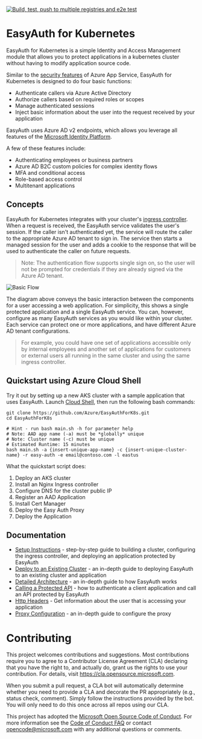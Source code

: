 [![Build, test, push to multiple registries and e2e test](https://github.com/Azure/EasyAuthForK8s/actions/workflows/ci.yml/badge.svg)](https://github.com/Azure/EasyAuthForK8s/actions/workflows/ci.yml)

# EasyAuth for Kubernetes

EasyAuth for Kubernetes is a simple Identity and Access Management module that allows you to protect applications in a kubernetes cluster without having to modify application source code.

Similar to the [security features](https://docs.microsoft.com/en-us/azure/app-service/overview-authentication-authorization) of Azure App Service, EasyAuth for Kubernetes is designed to do four basic functions:
* Authenticate callers via Azure Active Directory
* Authorize callers based on required roles or scopes
* Manage authenticated sessions
* Inject basic information about the user into the request received by your application

EasyAuth uses Azure AD v2 endpoints, which allows you leverage all features of the [Microsoft Identity Platform](https://docs.microsoft.com/en-us/azure/active-directory/develop/v2-overview).

A few of these features include:
* Authenticating employees or business partners
* Azure AD B2C custom policies for complex identity flows
* MFA and conditional access
* Role-based access control
* Multitenant applications

## Concepts
EasyAuth for Kubernetes integrates with your cluster's [ingress controller](https://kubernetes.io/docs/concepts/services-networking/ingress-controllers/).  When a request is received, the EasyAuth service validates the user's session.  If the caller isn't authenticated yet, the service will route the caller to the appropriate Azure AD tenant to sign in.  The service then starts a managed session for the user and adds a cookie to the response that will be used to authenticate the caller on future requests.

> Note: The authentication flow supports single sign on, so the user will not be prompted for credentials if they are already signed via the Azure AD tenant.  

![Basic Flow](docs/media/basic-flow.jpg)

The diagram above conveys the basic interaction between the components for a user accessing a web application. For simplicity, this shows a single protected application and a single EasyAuth service.  You can, however, configure as many EasyAuth services as you would like within your cluster.  Each service can protect one or more applications, and have different Azure AD tenant configurations.   

> For example, you could have one set of applications accessible only by internal employees and another set of applications for customers or external users all running in the same cluster and using the same ingress controller.

## Quickstart using Azure Cloud Shell
Try it out by setting up a new AKS cluster with a sample application that uses EasyAuth.  Launch [Cloud Shell](https://shell.azure.com/bash), then run the following bash commands:
```
git clone https://github.com/Azure/EasyAuthForK8s.git
cd EasyAuthForK8s

# Hint - run bash main.sh -h for parameter help
# Note: AAD app name (-a) must be *globally* unique
# Note: Cluster name (-c) must be unique
# Estimated Runtime: 15 minutes
bash main.sh -a {insert-unique-app-name} -c {insert-unique-cluster-name} -r easy-auth -e email@contoso.com -l eastus
```
What the quickstart script does:
1) Deploy an AKS cluster
2) Install an Nginx Ingress controller
3) Configure DNS for the cluster public IP
4) Register an AAD Application
5) Install Cert Manager
6) Deploy the Easy Auth Proxy
7) Deploy the Application

## Documentation
* [Setup Instructions](docs/setup-instructions.md) - step-by-step guide to building a cluster, configuring the ingress controller, and deploying an application protected by EasyAuth
* [Deploy to an Existing Cluster](docs/deploy-to-existing-cluster.md) - an in-depth guide to deploying EasyAuth to an existing cluster and application
* [Detailed Architecture](docs/detailed-architecture.md) - an in-depth guide to how EasyAuth works
* [Calling a Protected API](docs/protecting-an-api.md) - how to authenticate a client application and call an API protected by EasyAuth
* [Http Headers](docs/headers.md) - Get information about the user that is accessing your application
* [Proxy Configuration](docs/configuration.md) - an in-depth guide to configure the proxy

# Contributing

This project welcomes contributions and suggestions.  Most contributions require you to agree to a
Contributor License Agreement (CLA) declaring that you have the right to, and actually do, grant us
the rights to use your contribution. For details, visit https://cla.opensource.microsoft.com.

When you submit a pull request, a CLA bot will automatically determine whether you need to provide
a CLA and decorate the PR appropriately (e.g., status check, comment). Simply follow the instructions
provided by the bot. You will only need to do this once across all repos using our CLA.

This project has adopted the [Microsoft Open Source Code of Conduct](https://opensource.microsoft.com/codeofconduct/).
For more information see the [Code of Conduct FAQ](https://opensource.microsoft.com/codeofconduct/faq/) or
contact [opencode@microsoft.com](mailto:opencode@microsoft.com) with any additional questions or comments.
